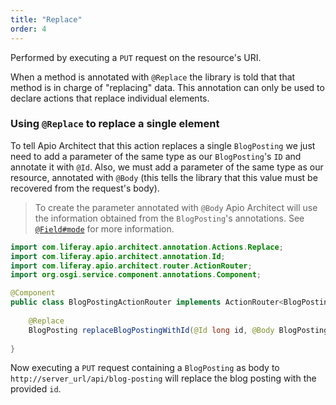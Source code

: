 ```yaml
---
title: "Replace"
order: 4
---
```


Performed by executing a `PUT` request on the resource's URI. 

When a method is annotated with `@Replace` the library is told that that method is in charge of "replacing" data. This annotation can only be used to declare actions that replace individual elements.

### Using `@Replace` to replace a single element

To tell Apio Architect that this action replaces a single `BlogPosting` we just need to add a parameter of the same type as our `BlogPosting`'s `ID` and annotate it with `@Id`. Also, we must add a parameter of the same type as our resource, annotated with `@Body` (this tells the library that this value must be recovered from the request's body).

> To create the parameter annotated with `@Body` Apio Architect will use the information obtained from the `BlogPosting`'s annotations. See [`@Field#mode`](/docs/reference/types.html#mode) for more information.

```java
import com.liferay.apio.architect.annotation.Actions.Replace;
import com.liferay.apio.architect.annotation.Id;
import com.liferay.apio.architect.router.ActionRouter;
import org.osgi.service.component.annotations.Component;

@Component
public class BlogPostingActionRouter implements ActionRouter<BlogPosting> {
    
    @Replace
    BlogPosting replaceBlogPostingWithId(@Id long id, @Body BlogPosting blogPosting);
    
}
```

Now executing a `PUT` request containing a `BlogPosting` as body to `http://server_url/api/blog-posting` will replace the blog posting with the provided `id`. 
